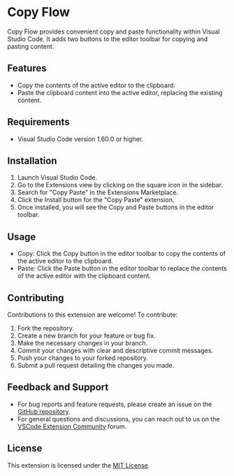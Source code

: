 # Copy Flow

Copy Flow provides convenient copy and paste functionality within Visual Studio Code. It adds two buttons to the editor toolbar for copying and pasting content.

## Features

- Copy the contents of the active editor to the clipboard.
- Paste the clipboard content into the active editor, replacing the existing content.

## Requirements

- Visual Studio Code version 1.60.0 or higher.

## Installation

1. Launch Visual Studio Code.
2. Go to the Extensions view by clicking on the square icon in the sidebar.
3. Search for "Copy Paste" in the Extensions Marketplace.
4. Click the Install button for the "Copy Paste" extension.
5. Once installed, you will see the Copy and Paste buttons in the editor toolbar.

## Usage

- Copy: Click the Copy button in the editor toolbar to copy the contents of the active editor to the clipboard.
- Paste: Click the Paste button in the editor toolbar to replace the contents of the active editor with the clipboard content.

## Contributing

Contributions to this extension are welcome! To contribute:

1. Fork the repository.
2. Create a new branch for your feature or bug fix.
3. Make the necessary changes in your branch.
4. Commit your changes with clear and descriptive commit messages.
5. Push your changes to your forked repository.
6. Submit a pull request detailing the changes you made.

## Feedback and Support

- For bug reports and feature requests, please create an issue on the [GitHub repository](https://github.com/your-username/copy-paste-extension).
- For general questions and discussions, you can reach out to us on the [VSCode Extension Community](https://community.visualstudio.com/spaces/41/index.html) forum.

## License

This extension is licensed under the [MIT License](LICENSE).
